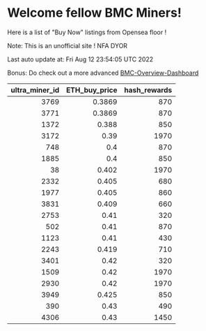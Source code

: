 # Welcome fellow BMC Miners!
Here is a list of "Buy Now" listings from Opensea floor !

Note: This is an unofficial site ! NFA DYOR

Last auto update at: Fri Aug 12 23:54:05 UTC 2022

Bonus: Do check out a more advanced [BMC-Overview-Dashboard](https://dune.com/defifunk/BMC-Overview-Dashboard)


|   ultra_miner_id |   ETH_buy_price |   hash_rewards |
|-----------------:|----------------:|---------------:|
|             3769 |          0.3869 |            870 |
|             3771 |          0.3869 |            870 |
|             1372 |          0.388  |            850 |
|             3172 |          0.39   |           1970 |
|              748 |          0.4    |            870 |
|             1885 |          0.4    |            850 |
|               38 |          0.402  |           1970 |
|             2332 |          0.405  |            680 |
|             1977 |          0.405  |            860 |
|             3831 |          0.409  |            660 |
|             2753 |          0.41   |            320 |
|              502 |          0.41   |            870 |
|             1123 |          0.41   |            430 |
|             2243 |          0.419  |            710 |
|             3401 |          0.42   |            320 |
|             1509 |          0.42   |           1970 |
|             2930 |          0.42   |           1970 |
|             3949 |          0.425  |            850 |
|              390 |          0.43   |            490 |
|             4306 |          0.43   |           1450 |